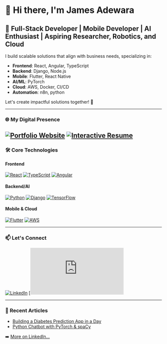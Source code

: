 # 👋 Hi there, I'm **James Adewara**

## 🚀 **Full-Stack Developer | Mobile Developer | AI Enthusiast | Aspiring Researcher, Robotics, and Cloud**

I build scalable solutions that align with business needs, specializing in:
- **Frontend**: React, Angular, TypeScript
- **Backend**: Django, Node.js  
- **Mobile**: Flutter, React Native
- **AI/ML**: PyTorch
- **Cloud**: AWS, Docker, CI/CD
- **Automation**: n8n, python

Let's create impactful solutions together! 🌟

---

### 🌐 **My Digital Presence**
[![Portfolio Website](https://img.shields.io/badge/🚀_Portfolio-000000?style=for-the-badge)](https://jamesadewara.github.io/jamesadewara/index.html)
[![Interactive Resume](https://img.shields.io/badge/📄_Resume-000000?style=for-the-badge)](https://jamesadewara.github.io/jamesadewara/)
---

### 🛠️ **Core Technologies**

#### Frontend
[![React](https://img.shields.io/badge/React-20232A?style=for-the-badge&logo=react&logoColor=61DAFB)](#)
[![TypeScript](https://img.shields.io/badge/TypeScript-007ACC?style=for-the-badge&logo=typescript&logoColor=white)](#)
[![Angular](https://img.shields.io/badge/Angular-DD0031?style=for-the-badge&logo=angular&logoColor=white)](#)

#### Backend/AI
[![Python](https://img.shields.io/badge/Python-3776AB?style=for-the-badge&logo=python&logoColor=white)](#)
[![Django](https://img.shields.io/badge/Django-092E20?style=for-the-badge&logo=django&logoColor=white)](#)
[![TensorFlow](https://img.shields.io/badge/TensorFlow-FF6F00?style=for-the-badge&logo=tensorflow&logoColor=white)](#)

#### Mobile & Cloud
[![Flutter](https://img.shields.io/badge/Flutter-02569B?style=for-the-badge&logo=flutter&logoColor=white)](#)
[![AWS](https://img.shields.io/badge/AWS-232F3E?style=for-the-badge&logo=amazon-aws&logoColor=white)](#)

---

### 📫 **Let's Connect**
[![LinkedIn](https://img.shields.io/badge/LinkedIn-0077B5?style=for-the-badge&logo=linkedin&logoColor=white)](https://www.linkedin.com/in/james-adewara-b0b955290)
[![GitHub](https://jamesadewara.github.io/jamesadewara/assets/files/james_resume.pdf)

---

### 📝 **Recent Articles**
- [Building a Diabetes Prediction App in a Day](https://www.linkedin.com/posts/james-adewara-b0b955290_this-article-chronicles-the-journey-of-creating-activity-7180493093098446849-r8i9)
- [Python Chatbot with PyTorch & spaCy](https://www.linkedin.com/posts/james-adewara-b0b955290_python-pytorch-spacy-activity-7182092380798337024-EE6F)

➡️ [More on LinkedIn...](https://www.linkedin.com/in/james-adewara-b0b955290/recent-activity/all/)
